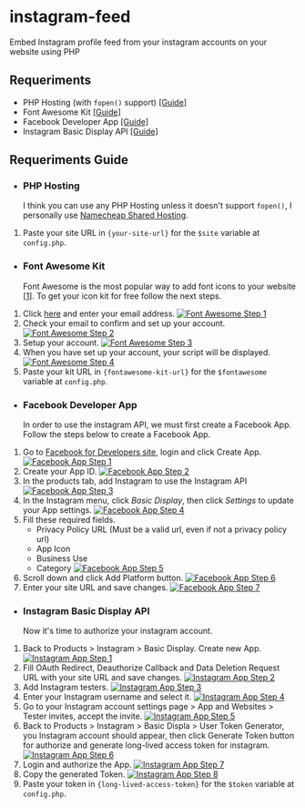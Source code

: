# instagram-feed
Embed Instagram profile feed from your instagram accounts on your website using PHP

## Requeriments
- PHP Hosting (with `fopen()` support) [[Guide]](#php-hosting)
- Font Awesome Kit [[Guide]](#font-awesome-kit)
- Facebook Developer App [[Guide]](#facebook-developer-app)
- Instagram Basic Display API [[Guide]](#instagram-basic-display-api)

## Requeriments Guide

- ### PHP Hosting
  I think you can use any PHP Hosting unless it doesn't support `fopen()`, I personally use [Namecheap Shared Hosting](https://www.namecheap.com/hosting/shared/).
1. Paste your site URL in `{your-site-url}` for the `$site` variable at `config.php`.

- ### Font Awesome Kit
  Font Awesome is the most popular way to add font icons to your website [[1]](https://www.ostraining.com/blog/general/font-awesome/).
  To get your icon kit for free follow the next steps.
1. Click [here](https://fontawesome.com/start) and enter your email address.
[![Font Awesome Step 1](https://yizack.com/images/instagram-feed/font-awesome-1.jpg)](https://fontawesome.com/start)
2. Check your email to confirm and set up your account.
[![Font Awesome Step 2](https://yizack.com/images/instagram-feed/font-awesome-2.jpg)](https://fontawesome.com/start)
3. Setup your account.
[![Font Awesome Step 3](https://yizack.com/images/instagram-feed/font-awesome-3.jpg)](https://fontawesome.com/start)
4. When you have set up your account, your script will be displayed.
[![Font Awesome Step 4](https://yizack.com/images/instagram-feed/font-awesome-4.jpg)](https://fontawesome.com/start)
5. Paste your kit URL in `{fontawesome-kit-url}` for the `$fontawesome` variable at `config.php`.

- ### Facebook Developer App
  In order to use the instagram API, we must first create a Facebook App. Follow the steps below to create a Facebook App.
1. Go to [Facebook for Developers site](https://developers.facebook.com/), login and click Create App.
[![Facebook App Step 1](https://yizack.com/images/instagram-feed/facebook-app-1.jpg)](https://developers.facebook.com/)
2. Create your App ID.
[![Facebook App Step 2](https://yizack.com/images/instagram-feed/facebook-app-2.jpg)](https://developers.facebook.com/)
3. In the products tab, add Instagram to use the Instagram API
[![Facebook App Step 3](https://yizack.com/images/instagram-feed/facebook-app-3.jpg)](https://developers.facebook.com/)
4. In the Instagram menu, click *Basic Display*, then click *Settings* to update your App settings.
[![Facebook App Step 4](https://yizack.com/images/instagram-feed/facebook-app-4.jpg)](https://developers.facebook.com/)
5. Fill these required fields.
    - Privacy Policy URL (Must be a valid url, even if not a privacy policy url)
    - App Icon
    - Business Use
    - Category
[![Facebook App Step 5](https://yizack.com/images/instagram-feed/facebook-app-5.jpg)](https://developers.facebook.com/)
6. Scroll down and click Add Platform button.
[![Facebook App Step 6](https://yizack.com/images/instagram-feed/facebook-app-6.jpg)](https://developers.facebook.com/)
7. Enter your site URL and save changes.
[![Facebook App Step 7](https://yizack.com/images/instagram-feed/facebook-app-7.jpg)](https://developers.facebook.com/)

- ### Instagram Basic Display API
  Now it's time to authorize your instagram account.
1. Back to Products > Instagram > Basic Display. Create new App.
[![Instagram App Step 1](https://yizack.com/images/instagram-feed/instagram-app-1.jpg)](https://developers.facebook.com/)
2. Fill OAuth Redirect, Deauthorize Callback and Data Deletion Request URL with your site URL and save changes.
[![Instagram App Step 2](https://yizack.com/images/instagram-feed/instagram-app-2.jpg)](https://developers.facebook.com/)
3. Add Instagram testers.
[![Instagram App Step 3](https://yizack.com/images/instagram-feed/instagram-app-3.jpg)](https://developers.facebook.com/)
4. Enter your Instagram username and select it.
[![Instagram App Step 4](https://yizack.com/images/instagram-feed/instagram-app-4.jpg)](https://developers.facebook.com/)
5. Go to your Instagram account settings page > App and Websites > Tester invites, accept the invite.
[![Instagram App Step 5](https://yizack.com/images/instagram-feed/instagram-app-5.jpg)](https://developers.facebook.com/)
6. Back to Products > Instagram > Basic Displa > User Token Generator, you Instagram account should appear, then click Generate Token button for authorize and generate long-lived access token for instagram.
[![Instagram App Step 6](https://yizack.com/images/instagram-feed/instagram-app-6.jpg)](https://developers.facebook.com/)
7. Login and authorize the App.
[![Instagram App Step 7](https://yizack.com/images/instagram-feed/instagram-app-7.jpg)](https://developers.facebook.com/)
8. Copy the generated Token.
[![Instagram App Step 8](https://yizack.com/images/instagram-feed/instagram-app-8.jpg)](https://developers.facebook.com/)
9. Paste your token in `{long-lived-access-token}` for the `$token` variable at `config.php`.